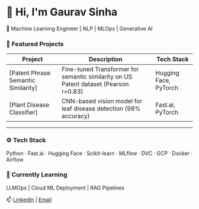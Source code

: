 # 👋 Hi, I'm Gaurav Sinha  
🚀 Machine Learning Engineer | NLP | MLOps | Generative AI  

### 🧠 Featured Projects  
| Project | Description | Tech Stack |
|----------|--------------|-------------|
| [Patent Phrase Semantic Similarity]| Fine-tuned Transformer for semantic similarity on US Patent dataset (Pearson r=0.83) | Hugging Face, PyTorch |
| [Plant Disease Classifier] | CNN-based vision model for leaf disease detection (98% accuracy) | Fast.ai, PyTorch |

---

### ⚙️ Tech Stack  
Python · Fast.ai · Hugging Face · Scikit-learn · MLflow · DVC · GCP · Docker · Airflow  

### 🌱 Currently Learning  
LLMOps | Cloud ML Deployment | RAG Pipelines  

📫 [LinkedIn](https://linkedin.com/in/gauravsinha89) | [Email](mailto:gauravsinha8998@gmail.com)
